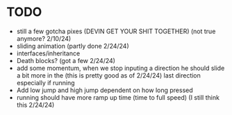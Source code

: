 # TODO

- still a few gotcha pixes (DEVIN GET YOUR SHIT TOGETHER) (not true anymore? 2/10/24)
- sliding animation (partly done 2/24/24)
- interfaces/inheritance
- Death blocks? (got a few 2/24/24)
- add some momentum, when we stop inputing a direction he should slide a bit more in the (this is pretty good as of 2/24/24)
  last direction especially if running
- Add low jump and high jump dependent on how long pressed
- running should have more ramp up time (time to full speed) (I still think this 2/24/24)
